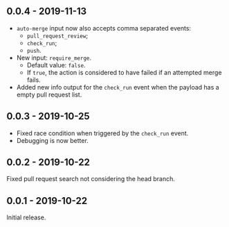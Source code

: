 ## 0.0.4 - 2019-11-13
- `auto-merge` input now also accepts comma separated events:
  - `pull_request_review`;
  - `check_run`;
  - `push`.
- New input: `require_merge`.
  - Default value: `false`.
  - If `true`, the action is considered to have failed if an attempted merge fails.
- Added new info output for the `check_run` event when the payload has a empty pull request list.

## 0.0.3 - 2019-10-25
- Fixed race condition when triggered by the `check_run` event.
- Debugging is now better.

## 0.0.2 - 2019-10-22
Fixed pull request search not considering the head branch.

## 0.0.1 - 2019-10-22
Initial release.
